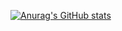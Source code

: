 [![Anurag's GitHub stats](https://github-readme-stats.vercel.app/api?username=darthumbris&count_private=true)](https://github.com/anuraghazra/github-readme-stats)
